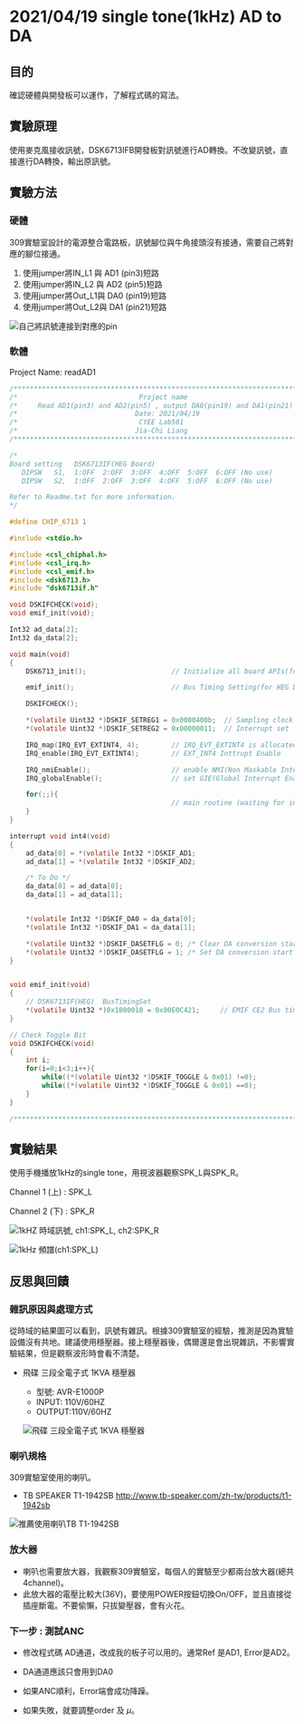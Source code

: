 # 2021/04/19 single tone(1kHz) AD to DA

## 目的
確認硬體與開發板可以運作，了解程式碼的寫法。
## 實驗原理
使用麥克風接收訊號，DSK6713IFB開發板對訊號進行AD轉換。不改變訊號，直接進行DA轉換，輸出原訊號。
## 實驗方法
### 硬體
309實驗室設計的電源整合電路板，訊號腳位與牛角接頭沒有接通，需要自己將對應的腳位接通。
1. 使用jumper將IN_L1   與 AD1 (pin3)短路
2. 使用jumper將IN_L2   與 AD2 (pin5)短路
3. 使用jumper將Out_L1與 DA0 (pin19)短路
4. 使用jumper將Out_L2與 DA1 (pin21)短路

![自己將訊號連接到對應的pin](.\fig\fig001_connectSignalToDSK6713IFB.png)
### 軟體
Project Name: readAD1
```c
/****************************************************************************/
/*                              Project name                                */
/*     Read AD1(pin3) and AD2(pin5) , output DA0(pin19) and DA1(pin21)      */
/*                             Date: 2021/04/19                             */
/*                              CYEE Lab501                                 */
/*                             Jia-Chi Liang                                */
/****************************************************************************/

/*
Board setting   DSK6713IF(HEG Board)
   DIPSW   S1,  1:OFF  2:OFF  3:OFF  4:OFF  5:OFF  6:OFF (No use)
   DIPSW   S2,  1:OFF  2:OFF  3:OFF  4:OFF  5:OFF  6:OFF (No use)

Refer to Readme.txt for more information.
*/

#define CHIP_6713 1

#include <stdio.h>

#include <csl_chiphal.h>
#include <csl_irq.h>
#include <csl_emif.h>
#include <dsk6713.h>
#include "dsk6713if.h"

void DSKIFCHECK(void);
void emif_init(void);

Int32 ad_data[2];
Int32 da_data[2];

void main(void)
{
	DSK6713_init();						// Initialize all board APIs(for TI C6713DSK)

	emif_init();						// Bus Timing Setting(for HEG DSK6713IF use)

	DSKIFCHECK();

	*(volatile Uint32 *)DSKIF_SETREG1 = 0x0000400b;  // Sampling clock set (10kHz)
	*(volatile Uint32 *)DSKIF_SETREG2 = 0x00000011;  // Interrupt set

	IRQ_map(IRQ_EVT_EXTINT4, 4);		// IRQ_EVT_EXTINT4 is allocated in INT4.
	IRQ_enable(IRQ_EVT_EXTINT4);		// EXT_INT4 Inttrupt Enable

	IRQ_nmiEnable();					// enable NMI(Non Maskable Interrupt)
	IRQ_globalEnable();					// set GIE(Global Interrupt Enable)

	for(;;){
										// main routine (waiting for interrupt)
	}
}

interrupt void int4(void)
{
	ad_data[0] = *(volatile Int32 *)DSKIF_AD1;
	ad_data[1] = *(volatile Int32 *)DSKIF_AD2;

	/* To Do */
	da_data[0] = ad_data[0];
	da_data[1] = ad_data[1];


	*(volatile Int32 *)DSKIF_DA0 = da_data[0];
	*(volatile Int32 *)DSKIF_DA1 = da_data[1];

	*(volatile Uint32 *)DSKIF_DASETFLG = 0;	/* Clear DA conversion start bit */
	*(volatile Uint32 *)DSKIF_DASETFLG = 1;	/* Set DA conversion start bit */
}


void emif_init(void)
{
	// DSK6713IF(HEG)  BusTimingSet
	*(volatile Uint32 *)0x1800010 = 0x00E0C421;		// EMIF CE2 Bus timing control
}

// Check Toggle Bit
void DSKIFCHECK(void)
{
	int i;
	for(i=0;i<3;i++){
		while((*(volatile Uint32 *)DSKIF_TOGGLE & 0x01) !=0);
		while((*(volatile Uint32 *)DSKIF_TOGGLE & 0x01) ==0);
	}
}

/****************************************************************************/
```

## 實驗結果

使用手機播放1kHz的single tone，用視波器觀察SPK_L與SPK_R。

Channel 1 (上) : SPK_L

Channel 2 (下) : SPK_R

![1kHZ 時域訊號, ch1:SPK_L, ch2:SPK_R](.\fig\fig002_1kHZTimeDomain.jpg)

![1kHz 頻譜(ch1:SPK_L)](.\fig\fig003_1kHzFFT.jpg)

## 反思與回饋

### 雜訊原因與處理方式

從時域的結果圖可以看到，訊號有雜訊。根據309實驗室的經驗，推測是因為實驗設備沒有共地。建議使用穩壓器。接上穩壓器後，偶爾還是會出現雜訊，不影響實驗結果，但是觀察波形時會看不清楚。

- 飛碟 三段全電子式 1KVA 穩壓器

  - 型號: AVR-E1000P
  - INPUT: 110V/60HZ
  - OUTPUT:110V/60HZ

  ![飛碟 三段全電子式 1KVA 穩壓器](D:\Liang-lab-book\ANC\fig\fig004_穩壓器.jpg)

### 喇叭規格

309實驗室使用的喇叭。

- TB SPEAKER T1-1942SB http://www.tb-speaker.com/zh-tw/products/t1-1942sb

![推薦使用喇叭TB T1-1942SB](.\fig\fig005_Speaker.PNG)

### 放大器

* 喇叭也需要放大器，我觀察309實驗室，每個人的實驗至少都兩台放大器(總共4channel)。
* 此放大器的電壓比較大(36V)，要使用POWER按鈕切換On/OFF，並且直接從插座斷電。不要偷懶，只拔變壓器，會有火花。

### 下一步 : 測試ANC

* 修改程式碼 AD通道，改成我的板子可以用的。通常Ref 是AD1, Error是AD2。

* DA通道應該只會用到DA0

* 如果ANC順利，Error端會成功降躁。

* 如果失敗，就要調整order 及 $\mu$。

  